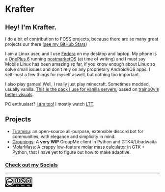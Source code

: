 # Krafter

## Hey! I'm Krafter.
 
I do a bit of contribution to FOSS projects, because there are so many great projects our there ([see my GitHub Stars](https://github.com/TheKrafter?tab=stars))

I am a Linux user, and I use [Fedora](https://getfedora.org) on my desktop and laptop. My phone is a [OnePlus 6](https://wiki.postmarketos.org/wiki/OnePlus_6_(oneplus-enchilada)) running [postmarketOS](https://postmarketos.org/) (at time of writing) and I must say Mobile Linux has been amazing so far, if you know enough about Linux so solve small issues and don't rely on any proprietary Android/iOS apps. I self-host a few things for myself aswell, but nothing too important. 

I also play games! Well, I really just play minecraft. Sometimes modded, usually vanilla. [This is the pack I use for vanilla servers](/files/mc-client/krafter-mcpack-v0.1.zip), based on [trainb0y's better visuals](https://modrinth.com/modpack/trainb0ys-visual-pack).

PC enthusiast? [I am too!](/pc) I mostly watch [LTT](https://www.youtube.com/c/LinusTechTips). 

## Projects

- [Tiramisu](https://github.com/RoseSMP/Tiramisu): an open-source all-purpose, extensible discord bot for communities, with elegance and simplicity in mind.
- [Groupings](https://github.com/TheKrafter/Groupings): A **very WIP** GroupMe client in Python and GTK4/Libadwaita
- [MolarMass](https://github.com/TheKrafter/MolarMass): A crappy low-feature molar mass calculator in GTK + Python, that I have yet to figure out how to make adaptive.

### [Check out my Socials](/socials)

---

[![Licensed Under The CC-BY-NC-ND 4.0 License](/src/CC-BY-NC-ND.png)](/LICENSE)
